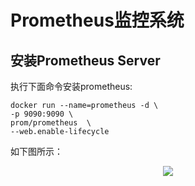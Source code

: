 # Prometheus监控系统

## 安装Prometheus Server

执行下面命令安装prometheus:

```
docker run --name=prometheus -d \
-p 9090:9090 \
prom/prometheus  \
--web.enable-lifecycle
```
如下图所示：
<p align='center'>
<img src='https://github.com/w1991668899/blog/blob/master/image/index.jpeg'>
</p>